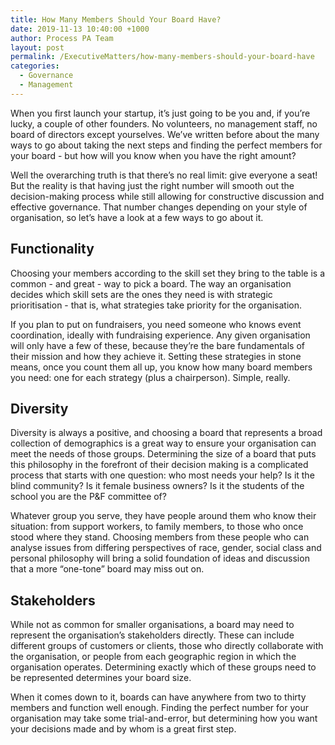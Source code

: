 ```yaml
---
title: How Many Members Should Your Board Have?
date: 2019-11-13 10:40:00 +1000
author: Process PA Team
layout: post
permalink: /ExecutiveMatters/how-many-members-should-your-board-have
categories:
  - Governance
  - Management
---
```


When you first launch your startup, it’s just going to be you and, if you’re lucky, a couple of other founders. No volunteers, no management staff, no board of directors except yourselves. We’ve written before about the many ways to go about taking the next steps and finding the perfect members for your board - but how will you know when you have the right amount?

Well the overarching truth is that there’s no real limit: give everyone a seat\! But the reality is that having just the right number will smooth out the decision-making process while still allowing for constructive discussion and effective governance. That number changes depending on your style of organisation, so let’s have a look at a few ways to go about it.

## **Functionality**

Choosing your members according to the skill set they bring to the table is a common - and great - way to pick a board. The way an organisation decides which skill sets are the ones they need is with strategic prioritisation - that is, what strategies take priority for the organisation.

If you plan to put on fundraisers, you need someone who knows event coordination, ideally with fundraising experience. Any given organisation will only have a few of these, because they’re the bare fundamentals of their mission and how they achieve it. Setting these strategies in stone means, once you count them all up, you know how many board members you need: one for each strategy (plus a chairperson). Simple, really.

## **Diversity**

Diversity is always a positive, and choosing a board that represents a broad collection of demographics is a great way to ensure your organisation can meet the needs of those groups. Determining the size of a board that puts this philosophy in the forefront of their decision making is a complicated process that starts with one question: who most needs your help? Is it the blind community? Is it female business owners? Is it the students of the school you are the P&F committee of?

Whatever group you serve, they have people around them who know their situation: from support workers, to family members, to those who once stood where they stand. Choosing members from these people who can analyse issues from differing perspectives of race, gender, social class and personal philosophy will bring a solid foundation of ideas and discussion that a more “one-tone” board may miss out on.

## **Stakeholders**

While not as common for smaller organisations, a board may need to represent the organisation’s stakeholders directly. These can include different groups of customers or clients, those who directly collaborate with the organisation, or people from each geographic region in which the organisation operates. Determining exactly which of these groups need to be represented determines your board size.

When it comes down to it, boards can have anywhere from two to thirty members and function well enough. Finding the perfect number for your organisation may take some trial-and-error, but determining how you want your decisions made and by whom is a great first step.&nbsp;